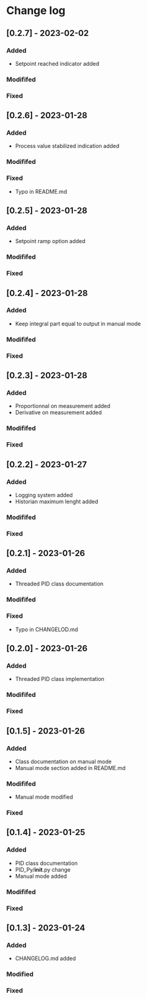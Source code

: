 # Change log

## [0.2.7] - 2023-02-02
### Added
- Setpoint reached indicator added

### Modififed

### Fixed

## [0.2.6] - 2023-01-28
### Added
- Process value stabilized indication added

### Modififed

### Fixed
- Typo in README.md

## [0.2.5] - 2023-01-28
### Added
- Setpoint ramp option added

### Modififed

### Fixed

## [0.2.4] - 2023-01-28
### Added
- Keep integral part equal to output in manual mode

### Modififed

### Fixed

## [0.2.3] - 2023-01-28
### Added
- Proportionnal on measurement added
- Derivative on measurement added

### Modififed

### Fixed

## [0.2.2] - 2023-01-27
### Added
- Logging system added
- Historian maximum lenght added

### Modififed

### Fixed

## [0.2.1] - 2023-01-26
### Added
- Threaded PID class documentation

### Modififed

### Fixed
- Typo in CHANGELOD.md

## [0.2.0] - 2023-01-26
### Added
- Threaded PID class implementation

### Modififed

### Fixed

## [0.1.5] - 2023-01-26
### Added
- Class documentation on manual mode
- Manual mode section added in README.md

### Modififed
- Manual mode modified

### Fixed

## [0.1.4] - 2023-01-25
### Added
- PID class documentation
- PID_Py/__init__.py change
- Manual mode added

### Modififed

### Fixed

## [0.1.3] - 2023-01-24
### Added
- CHANGELOG.md added

### Modified

### Fixed
